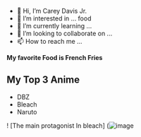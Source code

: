 - 👋 Hi, I’m Carey Davis Jr.
- 👀 I’m interested in ... food 
- 🌱 I’m currently learning ...
- 💞️ I’m looking to collaborate on ...
- 📫 How to reach me ...
  
**My favorite Food is French Fries**
  ## My Top 3 Anime

   - DBZ
   - Bleach
   - Naruto
     
! [The main protagonist In bleach] (![image](https://github.com/Jrceo628/Jrceo628/assets/129248390/694c5954-4387-4811-8ca6-5324262bde96/200/200)

<!---
Jrceo628/Jrceo628 is a ✨ special ✨ repository because its `README.md` (this file) appears on your GitHub profile.
You can click the Preview link to take a look at your changes.
--->
